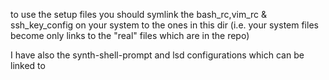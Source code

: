 to use the setup files you should symlink the bash_rc,vim_rc & ssh_key_config on your system to the ones in this dir (i.e. your system files become only links to the "real" files which are in the repo)

I have also the synth-shell-prompt and lsd configurations which can be linked to 
